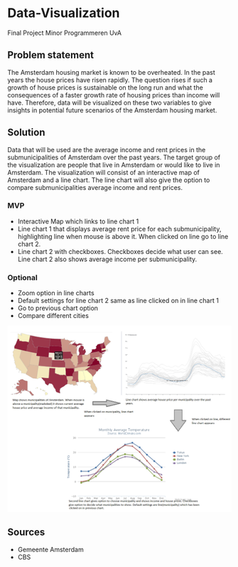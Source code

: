 # Data-Visualization
Final Project Minor Programmeren UvA

## Problem statement 
The Amsterdam housing market is known to be overheated. In the past years the house prices have risen rapidly. The question rises if such a growth of house prices is sustainable on the long run and what the consequences of a faster growth rate of housing prices than income will have. Therefore, data will be visualized on these two variables to give insights in potential future scenarios of the Amsterdam housing market.

## Solution
Data that will be used are the average income and rent prices in the submunicipalities of Amsterdam over the past years.
The target group of the visualization are people that live in Amsterdam or would like to live in Amsterdam.
The visualization will consist of an interactive map of Amsterdam and a line chart. The line chart will also give the option to compare submunicipalities average income and rent prices.

### MVP
- Interactive Map which links to line chart 1
- Line chart 1 that displays average rent price for each submunicipality, highlighting line when mouse is above it.  When clicked on line go to line chart 2.
- Line chart 2 with checkboxes. Checkboxes decide what user can see. Line chart 2 also shows average income per submunicipality.

### Optional
- Zoom option in line charts
- Default settings for line chart 2 same as line clicked on in line chart 1
- Go to previous chart option
- Compare different cities

![What is this](/doc/Visualization.png)

## Sources
- Gemeente Amsterdam
- CBS

